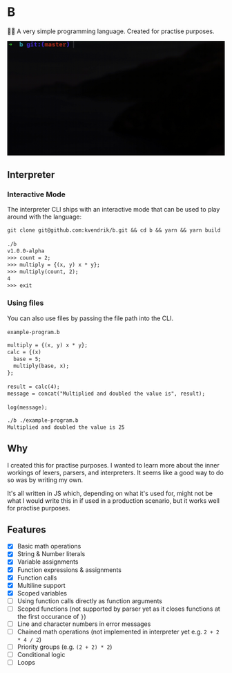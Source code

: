 # B

👩‍💻 A very simple programming language. Created for practise purposes.

![](demo.gif)

## Interpreter

### Interactive Mode

The interpreter CLI ships with an interactive mode that can be used to play around with the language:

```
git clone git@github.com:kvendrik/b.git && cd b && yarn && yarn build

./b
v1.0.0-alpha
>>> count = 2;
>>> multiply = {(x, y) x * y};
>>> multiply(count, 2);
4
>>> exit
```

### Using files

You can also use files by passing the file path into the CLI.

`example-program.b`

```
multiply = {(x, y) x * y};
calc = {(x)
  base = 5;
  multiply(base, x);
};

result = calc(4);
message = concat("Multiplied and doubled the value is", result);

log(message);
```

```
./b ./example-program.b
Multiplied and doubled the value is 25
```

## Why

I created this for practise purposes. I wanted to learn more about the inner workings of lexers, parsers, and interpreters. It seems like a good way to do so was by writing my own.

It's all written in JS which, depending on what it's used for, might not be what I would write this in if used in a production scenario, but it works well for practise purposes.

## Features

- [x] Basic math operations
- [x] String & Number literals
- [x] Variable assignments
- [x] Function expressions & assignments
- [x] Function calls
- [x] Multiline support
- [x] Scoped variables
- [ ] Using function calls directly as function arguments
- [ ] Scoped functions (not supported by parser yet as it closes functions at the first occurance of `}`)
- [ ] Line and character numbers in error messages
- [ ] Chained math operations (not implemented in interpreter yet e.g. `2 + 2 * 4 / 2`)
- [ ] Priority groups (e.g. `(2 + 2) * 2`)
- [ ] Conditional logic
- [ ] Loops
